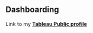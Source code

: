 ## Dashboarding


Link to my **[Tableau Public profile ](https://public.tableau.com/app/profile/gerard.blanch/vizzes)**
